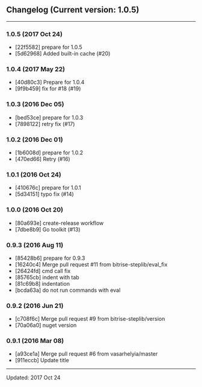 ## Changelog (Current version: 1.0.5)

-----------------

### 1.0.5 (2017 Oct 24)

* [22f5582] prepare for 1.0.5
* [5d62968] Added built-in cache (#20)

### 1.0.4 (2017 May 22)

* [40d80c3] Prepare for 1.0.4
* [9f9b459] fix for #18 (#19)

### 1.0.3 (2016 Dec 05)

* [bed53ce] prepare for 1.0.3
* [7898122] retry fix (#17)

### 1.0.2 (2016 Dec 01)

* [1b6008d] prepare for 1.0.2
* [470ed66] Retry (#16)

### 1.0.1 (2016 Oct 24)

* [410676c] prepare for 1.0.1
* [5d34151] typo fix (#14)

### 1.0.0 (2016 Oct 20)

* [80a693e] create-release workflow
* [7dbe8b9] Go toolkit (#13)

### 0.9.3 (2016 Aug 11)

* [85428b6] prepare for 0.9.3
* [16240c4] Merge pull request #11 from bitrise-steplib/eval_fix
* [26424fd] cmd call fix
* [85765cb] indent with tab
* [81c69b8] indentation
* [bcda63a] do not run commands with eval

### 0.9.2 (2016 Jun 21)

* [c708f6c] Merge pull request #9 from bitrise-steplib/version
* [70a06a0] nuget version

### 0.9.1 (2016 Mar 08)

* [a93ce1a] Merge pull request #6 from vasarhelyia/master
* [911eccb] Update title

-----------------

Updated: 2017 Oct 24